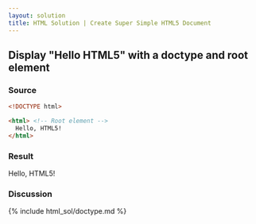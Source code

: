 ```yaml
---
layout: solution
title: HTML Solution | Create Super Simple HTML5 Document
---
```


## Display "Hello HTML5" with a doctype and root element

### Source
~~~html
<!DOCTYPE html>

<html> <!-- Root element -->
  Hello, HTML5!
</html>
~~~

### Result
<section>
Hello, HTML5!
</section>

### Discussion

{% include html_sol/doctype.md %}